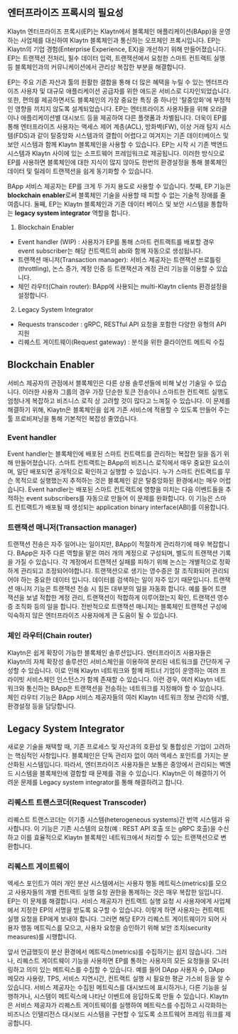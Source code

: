 ## 엔터프라이즈 프록시의 필요성 <a id="necessity-of-enterprise-proxy"></a>
Klaytn 엔터프라이즈 프록시(EP)는 Klaytn에서 블록체인 애플리케이션(BApp)을 운영하는 사업체를 대신하여 Klaytn 블록체인과 통신하는 오프체인 프록시입니다. EP는 Klaytn의 기업 경험(Enterprise Experience, EX)을 개선하기 위해 만들어졌습니다. EP는 트랜잭션 전처리, 필수 데이터 입력, 트랜잭션에서 요청한 스마트 컨트랙트 실행 등 블록체인과의 커뮤니케이션에서 관리상 복잡한 부분을 해결합니다.

EP는 주요 기존 자산과 툴의 원활한 결합을 통해 더 많은 혜택을 누릴 수 있는 엔터프라이즈 사용자 및 대규모 애플리케이션 공급자를 위한 애드온 서비스로 디자인되었습니다. 또한, 편의를 제공하면서도 블록체인의 가장 중요한 특징 중 하나인 '탈중앙화'에 부정적인 영향을 끼치지 않도록 설계되었습니다. EP는 엔터프라이즈 사용자들을 위해 오라클이나 애플리케이션별 대시보드 등을 제공하여 다른 플랫폼과 차별됩니다. 더욱이 EP를 통해 엔터프라이즈 사용자는 액세스 제어 계층(ACL), 방화벽(FW), 이상 거래 탐지 시스템(FDS)과 같이 탈중앙화 시스템과의 결합이 어렵다고 여겨지는 기존 데이터베이스 및 보안 시스템과 함께 Klaytn 블록체인을 사용할 수 있습니다. EP는 시작 시 기존 백엔드 시스템과 Klaytn 사이에 있는 소프트웨어 프레임워크로 제공됩니다. 이러한 방식으로 EP를 사용하면 블록체인에 대한 지식이 많지 않아도 한번의 환경설정을 통해 블록체인 데이터 및 릴레이 트랜잭션을 쉽게 동기화할 수 있습니다.

BApp 서비스 제공자는 EP를 크게 두 가지 용도로 사용할 수 있습니다. 첫째, EP 기능은 **blockchain enabler**로써 블록체인 기술을 사용할 때 피할 수 없는 기술적 장애를 줄여줍니다. 둘째, EP는 Klaytn 블록체인과 기존 데이터 베이스 및 보안 시스템을 통합하는 **legacy system integrator** 역할을 합니다.

1. Blockchain Enabler
 - Event handler (WIP) : 사용자가 EP를 통해 스마트 컨트랙트를 배포할 경우 event subscriber는 해당 컨트랙트의 abi와 함께 자동으로 생성됩니다.
 - 트랜잭션 매니저(Transaction manager): 서비스 제공자는 트랜잭션 쓰로틀링(throttling), 논스 증가, 계정 인증 등 트랜잭션과 계정 관리 기능을 이용할 수 있습니다.
 - 체인 라우터(Chain router): BApp에 사용되는 multi-Klaytn clients 환경설정을 설정합니다.


2. Legacy System Integrator
 - Requests transcoder : gRPC, RESTful API 요청을 포함한 다양한 유형의 API 지원
 - 리퀘스트 게이트웨이(Request gateway) : 분석을 위한 클라이언트 메트릭 수집



 ## Blockchain Enabler

 서비스 제공자의 관점에서 블록체인은 다른 상용 솔루션들에 비해 낯선 기술일 수 있습니다. 이러한 사용자 그룹의 경우 가장 단순한 토큰 전송이나 스마트한 컨트랙트 실행도 엄청나게 복잡하고 비즈니스 로직 상 고려할 것이 많다고 느껴질 수 있습니다. 이 문제를 해결하기 위해, Klaytn은 블록체인을 쉽게 기존 서비스에 적용할 수 있도록 만들어 주는 툴 프로비져닝을 통해 기본적인 복잡성 줄였습니다.


 ### Event handler

 Event handler는 블록체인에 배포된 스마트 컨트랙트를 관리하는 복잡한 일을 돕기 위해 만들어졌습니다. 스마트 컨트랙트는 BApp의 비즈니스 로직에서 매우 중요한 요소이며, 일단 배포되면 공개적으로 확인하고 실행할 수 있습니다. 누가 스마트 컨트랙트를 무슨 목적으로 실행했는지 추적하는 것은 블록체인 같은 탈중앙화된 환경에서는 매우 어렵습니다. Event handler는 배포된 스마트 컨트랙트에 영향을 미치는 다음 이벤트들을 추적하는 event subscribers를 자동으로 만들어 이 문제를 완화합니다. 이 기능은 스마트 컨트랙트가 배포될 때 생성되는 application binary interface(ABI)를 이용합니다.


 ### 트랜잭션 매니저(Transaction manager)

 트랜잭션 전송은 자주 일어나는 일이지만, BApp이 적절하게 관리하기에 매우 복잡합니다. BApp은 자주 다른 역할을 맡은 여러 개의 계정으로 구성되며, 별도의 트랜잭션 기록을 가질 수 있습니다. 각 계정에서 트랜잭션 실패를 피하기 위해 논스는 개별적으로 정확하게 관리되고 조정되어야합니다. 트랜잭션으로 생기는 영수증은 잘 조직화되어 관리되어야 하는 중요한 데이터 입니다. 데이터를 검색하는 일이 자주 있기 때문입니다. 트랜잭션 매니저 기능은 트랜잭션 전송 시 힘든 대부분의 일을 자동화 합니다. 예를 들어 트랜잭션을 보낼 적합한 계정 관리, 트랜잭션이 적합하게 이루어졌는지 확인, 트랜잭션 영수증 조직화 등의 일을 합니다. 전반적으로 트랜잭션 매니저는 블록체인 트랜잭션 구성에 익숙하지 않은 엔터프라이즈 사용자에게 큰 도움이 될 수 있습니다.


 ### 체인 라우터(Chain router)

 Klaytn은 쉽게 확장이 가능한 블록체인 솔루션입니다. 엔터프라이즈 사용자들은 Klaytn의 자체 확장성 솔루션인 서비스체인을 이용하여 분리된 네트워크를 간단하게 구성할 수 있습니다. 이로 인해 Klaytn 네트워크와 함께 파트너 기업이 운영하는 여러 프라이빗 서비스체인 인스턴스가 함께 존재할 수 있습니다. 이런 경우, 여러 Klaytn 네트워크와 통신하는 BApp은 트랜잭션을 전송하는 네트워크를 지정해야 할 수 있습니다. 체인 라우터 기능은 BApp 서비스 제공자들의 여러 Klaytn 네트워크 정보 관리와 식별, 환경설정 등을 담당합니다.


 ## Legacy System Integrator

 새로운 기술을 채택할 때, 기존 프로세스 및 자산과의 호환성 및 통합성은 기업이 고려하는 핵심적인 사항입니다. 블록체인은 단독 관리자 없이 여러 엑세스 포인트를 가지는 분산화된 시스템입니다. 따라서, 엔터프라이즈 사용자들은 보통은 중앙에서 관리되는 벡엔드 시스템을 블록체인에 결합할 때 문제를 겪을 수 있습니다. Klaytn은 이 해결하기 어려운 문제를 Legacy system integrator를 통해 해결하려고 합니다.


 ### 리퀘스트 트랜스코더(Request Transcoder)

 리퀘스트 트랜스코더는 이기종 시스템(heterogeneous systems)간 번역 시스템과 유사합니다. 이 기능은 기존 시스템의 요청(예 : REST API 호출 또는 gRPC 호출)을 수신하고 이를 효율적으로 Klaytn 블록체인 네트워크에서 처리할 수 있는 트랜잭션으로 변환합니다.


 ### 리퀘스트 게이트웨이

 엑세스 포인트가 여러 개인 분산 시스템에서는 사용자 행동 메트릭스(metrics)를 모으고 사용자들의 개별 컨트랙트 실행 요청 권한을 통제하는 것은 매우 복잡한 일입니다. EP는 이 문제를 해결합니다. 서비스 제공자가 컨트랙트 실행 요청 시 사용자에게 사업체에서 지정한 EP의 서명을 받도록 요구할 수 있습니다. 이렇게 하면 사용자는 컨트랙트 실행 요청을 EP에게 보내야 합니다. 그러면 해당 EP가 리퀘스트 게이트웨이가 되어 사용자 행동 메트릭스를 모으고, 사용자 요청을 승인하기 위해 보안 조치(security measures)를 시행합니다.

 앞서 언급했듯이 분산 환경에서 메트릭스(metrics)를 수집하기는 쉽지 않습니다. 그러나, 리퀘스트 게이트웨이 기능을 사용하면 EP를 통하는 사용자의 모든 요청들을 모니터링하고 의미 있는 메트릭스를 수집할 수 있습니다. 예를 들어 DApp 사용자 수, DApp 메모라 사용량, TPS, 서비스 지연시간, 컨트랙트 실행 시 필요한 평균 가스비 등을 알 수 있습니다. 서비스 제공자는 수집된 메트릭스를 대시보드에 표시하거나, 다른 기능을 실행하거나, 시스템이 메트릭스에 나타난 이벤트에 응답하도록 만들 수 있습니다. Klaytn은 서비스 제공자가 리퀘스트 게이트웨이를 실행하여 메트릭스를 수집하고 시각화하는 비즈니스 인텔리전스 대시보드 시스템을 구현할 수 있도록 소프트웨어 프레임 워크를 제공합니다.
